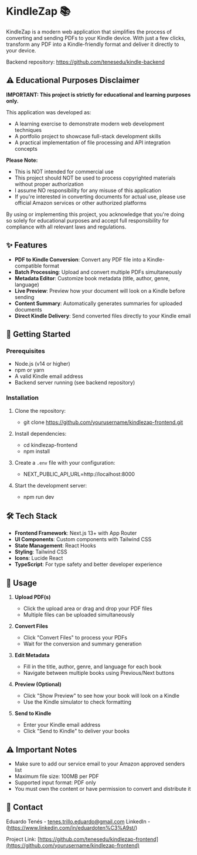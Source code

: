# KindleZap 📚

KindleZap is a modern web application that simplifies the process of converting and sending PDFs to your Kindle device. With just a few clicks, transform any PDF into a Kindle-friendly format and deliver it directly to your device.

Backend repository: https://github.com/tenesedu/kindle-backend

## ⚠️ Educational Purposes Disclaimer

**IMPORTANT: This project is strictly for educational and learning purposes only.**

This application was developed as:
- A learning exercise to demonstrate modern web development techniques
- A portfolio project to showcase full-stack development skills
- A practical implementation of file processing and API integration concepts

**Please Note:**
- This is NOT intended for commercial use
- This project should NOT be used to process copyrighted materials without proper authorization
- I assume NO responsibility for any misuse of this application
- If you're interested in converting documents for actual use, please use official Amazon services or other authorized platforms

By using or implementing this project, you acknowledge that you're doing so solely for educational purposes and accept full responsibility for compliance with all relevant laws and regulations.

## ✨ Features

- **PDF to Kindle Conversion**: Convert any PDF file into a Kindle-compatible format
- **Batch Processing**: Upload and convert multiple PDFs simultaneously
- **Metadata Editor**: Customize book metadata (title, author, genre, language)
- **Live Preview**: Preview how your document will look on a Kindle before sending
- **Content Summary**: Automatically generates summaries for uploaded documents
- **Direct Kindle Delivery**: Send converted files directly to your Kindle email

## 🚀 Getting Started

### Prerequisites

- Node.js (v14 or higher)
- npm or yarn
- A valid Kindle email address
- Backend server running (see backend repository)

### Installation

1. Clone the repository:
   - git clone https://github.com/yourusername/kindlezap-frontend.git
    
2. Install dependencies:
   - cd kindlezap-frontend
   - npm install
    
3. Create a `.env` file with your configuration:
   - NEXT_PUBLIC_API_URL=http://localhost:8000

4. Start the development server:
   - npm run dev


## 🛠️ Tech Stack

- **Frontend Framework**: Next.js 13+ with App Router
- **UI Components**: Custom components with Tailwind CSS
- **State Management**: React Hooks
- **Styling**: Tailwind CSS
- **Icons**: Lucide React
- **TypeScript**: For type safety and better developer experience

## 📱 Usage

1. **Upload PDF(s)**
   - Click the upload area or drag and drop your PDF files
   - Multiple files can be uploaded simultaneously

2. **Convert Files**
   - Click "Convert Files" to process your PDFs
   - Wait for the conversion and summary generation

3. **Edit Metadata**
   - Fill in the title, author, genre, and language for each book
   - Navigate between multiple books using Previous/Next buttons

4. **Preview (Optional)**
   - Click "Show Preview" to see how your book will look on a Kindle
   - Use the Kindle simulator to check formatting

5. **Send to Kindle**
   - Enter your Kindle email address
   - Click "Send to Kindle" to deliver your books

## ⚠️ Important Notes

- Make sure to add our service email to your Amazon approved senders list
- Maximum file size: 100MB per PDF
- Supported input format: PDF only
- You must own the content or have permission to convert and distribute it


## 📧 Contact

Eduardo Tenés - tenes.trillo.eduardo@gmail.com
LinkedIn - (https://www.linkedin.com/in/eduardoten%C3%A9st/)

Project Link: [https://github.com/tenesedu/kindlezap-frontend](https://github.com/yourusername/kindlezap-frontend)
